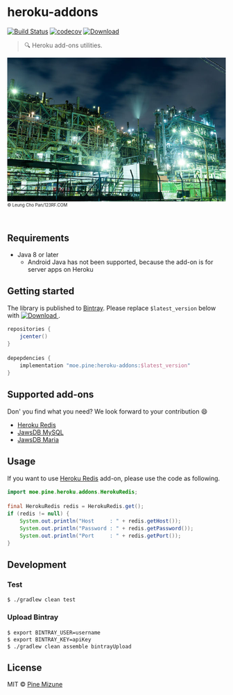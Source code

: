 # heroku-addons
[![Build Status](https://travis-ci.com/pine/heroku-addons.svg?branch=master)](https://travis-ci.com/pine/heroku-addons)
[![codecov](https://codecov.io/gh/pine/heroku-addons/branch/master/graph/badge.svg)](https://codecov.io/gh/pine/heroku-addons)
[![Download](https://api.bintray.com/packages/pinemz/maven/heroku-addons/images/download.svg)](https://bintray.com/pinemz/maven/heroku-addons)

> :mag: Heroku add-ons utilities.

![](images/resized.jpg)<br>
<sup><sup>&copy; Leung Cho Pan/123RF.COM</sup></sup>
<br>
<br>

## Requirements

- Java 8 or later
  - Android Java has not been supported, because the add-on is for server apps on Heroku

## Getting started
The library is published to [Bintray](https://bintray.com/pinemz/maven/heroku-addons).
Please replace `$latest_version` below with [![Download](https://api.bintray.com/packages/pinemz/maven/heroku-addons/images/download.svg) ](https://bintray.com/pinemz/maven/heroku-addons/_latestVersion).

```gradle
repositories {
    jcenter()
}

depepdencies {
    implementation "moe.pine:heroku-addons:$latest_version"
}
```

## Supported add-ons
Don' you find what you need? We look forward to your contribution :smile:

- [Heroku Redis](https://elements.heroku.com/addons/heroku-redis)
- [JawsDB MySQL](https://elements.heroku.com/addons/jawsdb)
- [JawsDB Maria](https://elements.heroku.com/addons/jawsdb-maria)

## Usage
If you want to use [Heroku Redis](https://elements.heroku.com/addons/heroku-redis) add-on, please use the code as following.

```java
import moe.pine.heroku.addons.HerokuRedis;

final HerokuRedis redis = HerokuRedis.get();
if (redis != null) {
    System.out.println("Host     : " + redis.getHost());
    System.out.println("Password : " + redis.getPassword());
    System.out.println("Port     : " + redis.getPort());
}
```

## Development
### Test

```
$ ./gradlew clean test
```

### Upload Bintray

```
$ export BINTRAY_USER=username
$ export BINTRAY_KEY=apiKey
$ ./gradlew clean assemble bintrayUpload
```


## License
MIT &copy; [Pine Mizune](https://profile.pine.moe)
